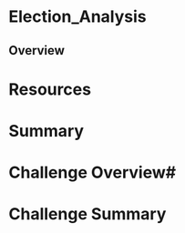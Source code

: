 # Election_Analysis

## **Overview** ##


# **Resources** #

# **Summary** #

# **Challenge Overview**#

# **Challenge Summary** #

